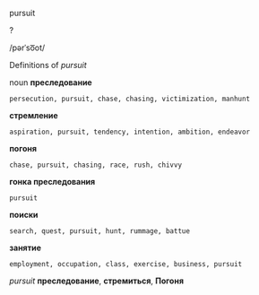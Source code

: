 pursuit

?

/pərˈso͞ot/

Definitions of _pursuit_

noun
**преследование**

    persecution, pursuit, chase, chasing, victimization, manhunt
**стремление**

    aspiration, pursuit, tendency, intention, ambition, endeavor
**погоня**

    chase, pursuit, chasing, race, rush, chivvy
**гонка преследования**

    pursuit
**поиски**

    search, quest, pursuit, hunt, rummage, battue
**занятие**

    employment, occupation, class, exercise, business, pursuit

_pursuit_
**преследование**, **стремиться**, **Погоня**
